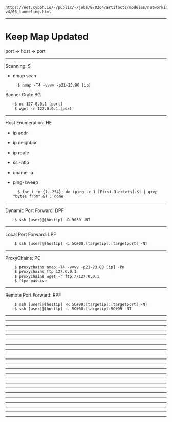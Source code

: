     https://net.cybbh.io/-/public/-/jobs/878264/artifacts/modules/networking/slides-v4/08_tunneling.html
_________________________________________________________________________________________________________________
# Keep Map Updated
port -> host -> port
_________________________________________________________________________________________________________________
Scanning: S

- nmap scan

        $ nmap -T4 -vvvv -p21-23,80 [ip]

Banner Grab: BG

        $ nc 127.0.0.1 [port]
        $ wget -r 127.0.0.1:[port]
_________________________________________________________________________________________________________________
Host Enumeration: HE

- ip addr
- ip neighbor
- ip route
- ss -ntlp
- uname -a
- ping-sweep

        $ for i in {1..254}; do (ping -c 1 [First.3.octets].$i | grep "bytes from" &) ; done
_________________________________________________________________________________________________________________
Dynamic Port Forward: DPF

        $ ssh [user]@[hostip] -D 9050 -NT
_________________________________________________________________________________________________________________
Local Port Forward: LPF

        $ ssh [user]@[hostip] -L 5C#00:[targetip]:[targetport] -NT
_________________________________________________________________________________________________________________
ProxyChains: PC

        $ proxychains nmap -T4 -vvvv -p21-23,80 [ip] -Pn
        $ proxychains ftp 127.0.0.1
        $ proxychains wget -r ftp://127.0.0.1
        $ ftp> passive
_________________________________________________________________________________________________________________
Remote Port Forward: RPF
        
        $ ssh [user]@[hostip] -R 5C#99:[targetip]:[targetport] -NT
        $ ssh [user]@[hostip] -L 5C#00:[targetip]:5C#99 -NT
_________________________________________________________________________________________________________________


_________________________________________________________________________________________________________________

_________________________________________________________________________________________________________________

_________________________________________________________________________________________________________________

_________________________________________________________________________________________________________________

_________________________________________________________________________________________________________________

_________________________________________________________________________________________________________________

_________________________________________________________________________________________________________________

_________________________________________________________________________________________________________________

_________________________________________________________________________________________________________________

_________________________________________________________________________________________________________________

_________________________________________________________________________________________________________________

_________________________________________________________________________________________________________________

_________________________________________________________________________________________________________________

_________________________________________________________________________________________________________________

_________________________________________________________________________________________________________________

_________________________________________________________________________________________________________________

_________________________________________________________________________________________________________________

_________________________________________________________________________________________________________________

_________________________________________________________________________________________________________________

_________________________________________________________________________________________________________________

_________________________________________________________________________________________________________________
